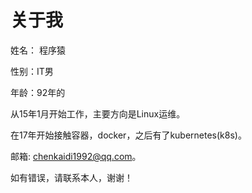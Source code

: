 # 关于我

姓名： 程序猿

性别：IT男

年龄：92年的

从15年1月开始工作，主要方向是Linux运维。

在17年开始接触容器，docker，之后有了kubernetes\(k8s\)。

邮箱: chenkaidi1992@qq.com。

如有错误，请联系本人，谢谢！

